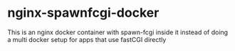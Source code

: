 # nginx-spawnfcgi-docker

This is an nginx docker container with spawn-fcgi inside it instead of doing a multi docker setup for apps that use fastCGI directly
